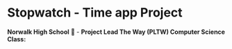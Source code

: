 # Stopwatch - Time app Project<br>
<b>Norwalk High School</b> :school: - <b>Project Lead The Way (PLTW) Computer Science</b><br>
<b>Class:
